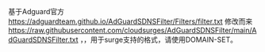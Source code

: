 基于Adguard官方 https://adguardteam.github.io/AdGuardSDNSFilter/Filters/filter.txt 修改而来 https://raw.githubusercontent.com/cloudsurges/AdGuardSDNSFilter/main/AdGuardSDNSFilter.txt ，，用于surge支持的格式，请使用DOMAIN-SET。

